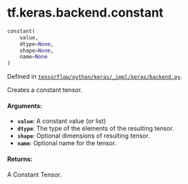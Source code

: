 <div itemscope itemtype="http://developers.google.com/ReferenceObject">
<meta itemprop="name" content="tf.keras.backend.constant" />
</div>

# tf.keras.backend.constant

``` python
constant(
    value,
    dtype=None,
    shape=None,
    name=None
)
```



Defined in [`tensorflow/python/keras/_impl/keras/backend.py`](https://www.tensorflow.org/code/tensorflow/python/keras/_impl/keras/backend.py).

Creates a constant tensor.

#### Arguments:

* <b>`value`</b>: A constant value (or list)
* <b>`dtype`</b>: The type of the elements of the resulting tensor.
* <b>`shape`</b>: Optional dimensions of resulting tensor.
* <b>`name`</b>: Optional name for the tensor.


#### Returns:

A Constant Tensor.